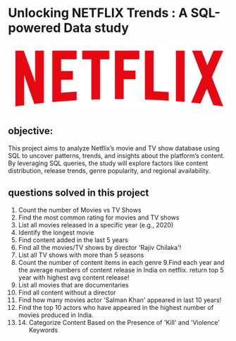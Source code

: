 # Unlocking NETFLIX Trends : A SQL-powered Data study

![Netflix_logo](https://github.com/lunaetstella/netflix_sql_project/blob/main/logo.png)
## objective:
This project aims to analyze Netflix’s movie and TV show database using SQL to uncover patterns, trends, and insights about the platform’s content. By leveraging SQL queries, the study will explore factors like content distribution, release trends, genre popularity, and regional availability.

## questions solved in this project
1. Count the number of Movies vs TV Shows
2. Find the most common rating for movies and TV shows
3. List all movies released in a specific year (e.g., 2020)
4. Identify the longest movie
5. Find content added in the last 5 years
6. Find all the movies/TV shows by director 'Rajiv Chilaka'!
7. List all TV shows with more than 5 seasons
8. Count the number of content items in each genre
9.Find each year and the average numbers of content release in India on netflix. 
return top 5 year with highest avg content release!
10. List all movies that are documentaries
11. Find all content without a director
12. Find how many movies actor 'Salman Khan' appeared in last 10 years!
13. Find the top 10 actors who have appeared in the highest number of movies produced in India.
14. 14. Categorize Content Based on the Presence of 'Kill' and 'Violence' Keywords

